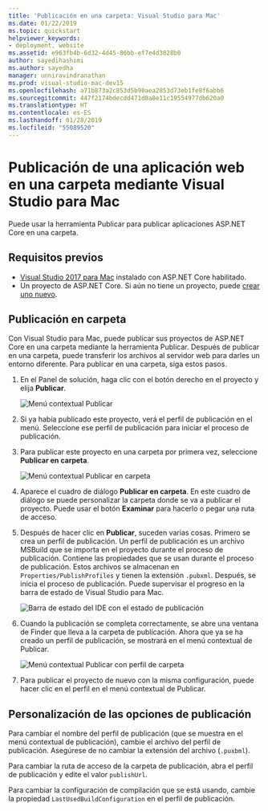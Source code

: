 ```yaml
---
title: 'Publicación en una carpeta: Visual Studio para Mac'
ms.date: 01/22/2019
ms.topic: quickstart
helpviewer_keywords:
- deployment, website
ms.assetid: e963fb4b-6d32-4d45-86bb-ef7e4d3028b0
author: sayedihashimi
ms.author: sayedha
manager: unniravindranathan
ms.prod: visual-studio-mac-dev15
ms.openlocfilehash: a71b873a2c853d5b90aea2853d73eb1fe8f6abb6
ms.sourcegitcommit: 447f2174bdecdd471d8a8e11c19554977db620a0
ms.translationtype: HT
ms.contentlocale: es-ES
ms.lasthandoff: 01/28/2019
ms.locfileid: "55089520"
---
```

# <a name="publish-a-web-app-to-a-folder-using-visual-studio-for-mac"></a>Publicación de una aplicación web en una carpeta mediante Visual Studio para Mac

Puede usar la herramienta Publicar para publicar aplicaciones ASP.NET Core en una carpeta.

## <a name="prerequisites"></a>Requisitos previos

 - [Visual Studio 2017 para Mac](https://visualstudio.microsoft.com/downloads/?utm_medium=microsoft&utm_source=docs.microsoft.com&utm_campaign=button+cta&utm_content=download+vs4mac2017) instalado con ASP.NET Core habilitado.
 - Un proyecto de ASP.NET Core. Si aún no tiene un proyecto, puede [crear uno nuevo](https://docs.microsoft.com/visualstudio/mac/create-new-projects?view=vsmac-2017).

## <a name="publish-to-folder"></a>Publicación en carpeta

Con Visual Studio para Mac, puede publicar sus proyectos de ASP.NET Core en una carpeta mediante la herramienta Publicar. Después de publicar en una carpeta, puede transferir los archivos al servidor web para darles un entorno diferente. Para publicar en una carpeta, siga estos pasos.

 1. En el Panel de solución, haga clic con el botón derecho en el proyecto y elija **Publicar**.

    ![Menú contextual Publicar](media/publish-context-menu.png)

 2. Si ya había publicado este proyecto, verá el perfil de publicación en el menú. Seleccione ese perfil de publicación para iniciar el proceso de publicación.

 3. Para publicar este proyecto en una carpeta por primera vez, seleccione **Publicar en carpeta**.

    ![Menú contextual Publicar en carpeta](media/publish-to-folder-context-menu.png)

 4. Aparece el cuadro de diálogo **Publicar en carpeta**. En este cuadro de diálogo se puede personalizar la carpeta donde se va a publicar el proyecto. Puede usar el botón **Examinar** para hacerlo o pegar una ruta de acceso.

 5. Después de hacer clic en **Publicar**, suceden varias cosas. Primero se crea un perfil de publicación. Un perfil de publicación es un archivo MSBuild que se importa en el proyecto durante el proceso de publicación. Contiene las propiedades que se usan durante el proceso de publicación. Estos archivos se almacenan en `Properties/PublishProfiles` y tienen la extensión `.pubxml`. Después, se inicia el proceso de publicación. Puede supervisar el progreso en la barra de estado de Visual Studio para Mac.

    ![Barra de estado del IDE con el estado de publicación](media/publish-to-folder-status-bar.png)

 6. Cuando la publicación se completa correctamente, se abre una ventana de Finder que lleva a la carpeta de publicación. Ahora que ya se ha creado un perfil de publicación, se mostrará en el menú contextual de Publicar.

    ![Menú contextual Publicar con perfil de carpeta](media/publish-context-menu-with-folder-profile.png)

 7. Para publicar el proyecto de nuevo con la misma configuración, puede hacer clic en el perfil en el menú contextual de Publicar.

## <a name="customize-publish-options"></a>Personalización de las opciones de publicación

Para cambiar el nombre del perfil de publicación (que se muestra en el menú contextual de publicación), cambie el archivo del perfil de publicación. Asegúrese de no cambiar la extensión del archivo (`.puxbml`).

Para cambiar la ruta de acceso de la carpeta de publicación, abra el perfil de publicación y edite el valor `publishUrl`.

Para cambiar la configuración de compilación que se está usando, cambie la propiedad `LastUsedBuildConfiguration` en el perfil de publicación.